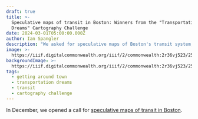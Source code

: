 ```yaml
---
draft: true
title: >-
  Speculative maps of transit in Boston: Winners from the "Transportation
  Dreams" Cartography Challenge
date: 2024-03-01T05:00:00.000Z
author: Ian Spangler
description: "We asked for speculative maps of Boston's transit system, and you answered –\_here are the results"
image: >-
  https://iiif.digitalcommonwealth.org/iiif/2/commonwealth:2r36vj523/254,772,4545,2661/1200,/0/default.jpg
backgroundImage: >-
  https://iiif.digitalcommonwealth.org/iiif/2/commonwealth:2r36vj523/254,772,4545,2661/1200,/0/default.jpg
tags:
  - getting around town
  - transportation dreams
  - transit
  - cartography challenge
---
```


In December, we opened a call for [speculative maps of transit in Boston](https://leventhalmap.org/).